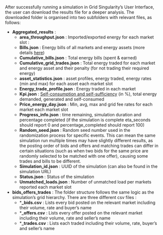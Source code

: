 After successfully running a simulation in Grid Singularity’s User Interface, the user can download the results file for a deeper analysis. The downloaded folder is organised into two subfolders with relevant files, as follows:

*   **Aggregated_results** :
    *   **area_throughput.json** : Imported/exported energy for each market slot :
    *   **Bills.json** : Energy bills of all markets and energy assets (more details [here](bills-traded-energy.md))
    *   **Cumulative_bills.json** : Total energy bills (spent & earned)
    *   **Cumulative_grid_trades.json** : Total energy traded for each market and energy asset and their penalty (for not trading their required energy)
    *   **asset_statistics.json** : asset profiles, energy traded, energy rates (min and max) for each asset each market slot
    *   **Energy_trade_profile.json** : Energy traded in each market
    *   **Kpi.json** : [Self-consumption and self-sufficiency](self-sufficiency-self-consumption.md) (in %), total energy demanded, generated and self-consumed
    *   **Price_energy_day.json** : Min, avg, max and grid fee rates for each market each market slot
    *   **Progress_info.json** : time remaining, simulation duration and percentage completed (if the simulation is complete eta_seconds should report 0 and percentage_completed should report 100)
    *   **Random_seed.json** : Random seed number used in the randomization process for specific events. This can mean the same simulation run multiple times may have slightly different results, as the posting order of bids and offers and matching trades can differ in certain situations (such as when two bids for the same price are randomly selected to be matched with one offer), causing some trades and bills to be different.
    *   **Simulation_id.json** : UUID of the simulation (can also be found in the simulation URL)
    *   **Status.json** : Status of the simulation
    *   **Unmatched_loads.json** : Number of unmatched load per markets reported each market slot
*   **bids_offers_trades** : The folder structure follows the same logic as the simulation’s grid hierarchy. There are three different csv files :
    *   ***_bids.csv** : Lists every bid posted on the relevant market including their volume, rate and buyer’s name
    *   ***_offers.csv** :  Lists every offer posted on the relevant market including their volume, rate and seller’s name
    *   ***_trades.csv** : Lists each traded including their volume, rate, buyer’s and seller’s name
